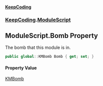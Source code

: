 #### [KeepCoding](index.md 'index')
### [KeepCoding](KeepCoding.md 'KeepCoding').[ModuleScript](KeepCoding_ModuleScript.md 'KeepCoding.ModuleScript')
## ModuleScript.Bomb Property
The bomb that this module is in.  
```csharp
public global::KMBomb Bomb { get; set; }
```
#### Property Value
[KMBomb](https://docs.microsoft.com/en-us/dotnet/api/KMBomb 'KMBomb')
